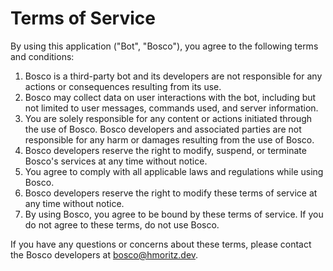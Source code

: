 # Terms of Service

By using this application ("Bot", "Bosco"), you agree to the following terms and conditions:

1. Bosco is a third-party bot and its developers are not responsible for any actions or consequences resulting from its use.
2. Bosco may collect data on user interactions with the bot, including but not limited to user messages, commands used, and server information.
3. You are solely responsible for any content or actions initiated through the use of Bosco. Bosco developers and associated parties are not responsible for any harm or damages resulting from the use of Bosco.
4. Bosco developers reserve the right to modify, suspend, or terminate Bosco's services at any time without notice.
5. You agree to comply with all applicable laws and regulations while using Bosco.
6. Bosco developers reserve the right to modify these terms of service at any time without notice.
7. By using Bosco, you agree to be bound by these terms of service. If you do not agree to these terms, do not use Bosco.

If you have any questions or concerns about these terms, please contact the Bosco developers at [bosco@hmoritz.dev](mailto:bosco@hmoritz.dev).
